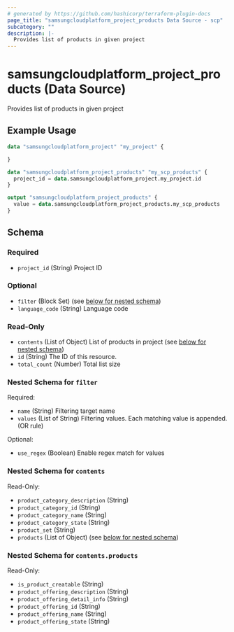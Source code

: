 ```yaml
---
# generated by https://github.com/hashicorp/terraform-plugin-docs
page_title: "samsungcloudplatform_project_products Data Source - scp"
subcategory: ""
description: |-
  Provides list of products in given project
---
```


# samsungcloudplatform_project_products (Data Source)

Provides list of products in given project

## Example Usage

```terraform
data "samsungcloudplatform_project" "my_project" {

}

data "samsungcloudplatform_project_products" "my_scp_products" {
  project_id = data.samsungcloudplatform_project.my_project.id
}

output "samsungcloudplatform_project_products" {
  value = data.samsungcloudplatform_project_products.my_scp_products
}
```

<!-- schema generated by tfplugindocs -->
## Schema

### Required

- `project_id` (String) Project ID

### Optional

- `filter` (Block Set) (see [below for nested schema](#nestedblock--filter))
- `language_code` (String) Language code

### Read-Only

- `contents` (List of Object) List of products  in project (see [below for nested schema](#nestedatt--contents))
- `id` (String) The ID of this resource.
- `total_count` (Number) Total list size

<a id="nestedblock--filter"></a>
### Nested Schema for `filter`

Required:

- `name` (String) Filtering target name
- `values` (List of String) Filtering values. Each matching value is appended. (OR rule)

Optional:

- `use_regex` (Boolean) Enable regex match for values


<a id="nestedatt--contents"></a>
### Nested Schema for `contents`

Read-Only:

- `product_category_description` (String)
- `product_category_id` (String)
- `product_category_name` (String)
- `product_category_state` (String)
- `product_set` (String)
- `products` (List of Object) (see [below for nested schema](#nestedobjatt--contents--products))

<a id="nestedobjatt--contents--products"></a>
### Nested Schema for `contents.products`

Read-Only:

- `is_product_creatable` (String)
- `product_offering_description` (String)
- `product_offering_detail_info` (String)
- `product_offering_id` (String)
- `product_offering_name` (String)
- `product_offering_state` (String)


